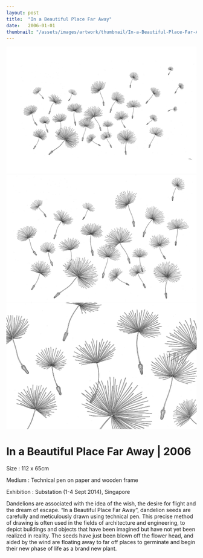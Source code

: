 ```yaml
---
layout: post
title:  "In a Beautiful Place Far Away"
date:   2006-01-01
thumbnail: "/assets/images/artwork/thumbnail/In-a-Beautiful-Place-Far-Away-2006.jpg"
---
```


![My image Name](/assets/images/artwork/In-A-Beautiful-Place-Far-Away_01.jpg)
![My image Name](/assets/images/artwork/In-A-Beautiful-Place-Far-Away_02.jpg)
![My image Name](/assets/images/artwork/In-A-Beautiful-Place-Far-Away_03.jpg)

# In a Beautiful Place Far Away | 2006

Size
: 112 x 65cm

Medium
: Technical pen on paper and wooden frame

Exhibition
: Substation (1-4 Sept 2014), Singapore

Dandelions are associated with the idea of the wish, the desire for flight and the dream of escape.  “In a Beautiful Place Far Away”, dandelion seeds are carefully and meticulously drawn using technical pen.  This precise method of drawing is often used in the fields of architecture and engineering, to depict buildings and objects that have been imagined but have not yet been realized in reality.  The seeds have just been blown off the flower head, and aided by the wind are floating away to far off places to germinate and begin their new phase of life as a brand new plant.